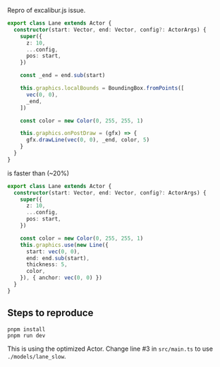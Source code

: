 Repro of excalibur.js issue.

```ts
export class Lane extends Actor {
  constructor(start: Vector, end: Vector, config?: ActorArgs) {
    super({
      z: 10,
      ...config,
      pos: start,
    })

    const _end = end.sub(start)

    this.graphics.localBounds = BoundingBox.fromPoints([
      vec(0, 0),
      _end,
    ])

    const color = new Color(0, 255, 255, 1)

    this.graphics.onPostDraw = (gfx) => {
      gfx.drawLine(vec(0, 0), _end, color, 5)
    }
  }
}
```

is faster than (~20%)

```ts
export class Lane extends Actor {
  constructor(start: Vector, end: Vector, config?: ActorArgs) {
    super({
      z: 10,
      ...config,
      pos: start,
    })

    const color = new Color(0, 255, 255, 1)
    this.graphics.use(new Line({
      start: vec(0, 0),
      end: end.sub(start),
      thickness: 5,
      color,
    }), { anchor: vec(0, 0) })
  }
}
```

## Steps to reproduce
```
pnpm install
pnpm run dev
```

This is using the optimized Actor. Change line #3 in `src/main.ts` to use `./models/lane_slow`.
